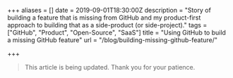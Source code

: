 +++
aliases = []
date = 2019-09-01T18:30:00Z
description = "Story of building a feature that is missing from GitHub and my product-first approach to building that as a side-product (or side-project)."
tags = ["GitHub", "Product", "Open-Source", "SaaS"]
title = "Using GitHub to build a missing GitHub feature"
url = "/blog/building-missing-github-feature/"

+++
> This article is being updated. Thank you for your patience.